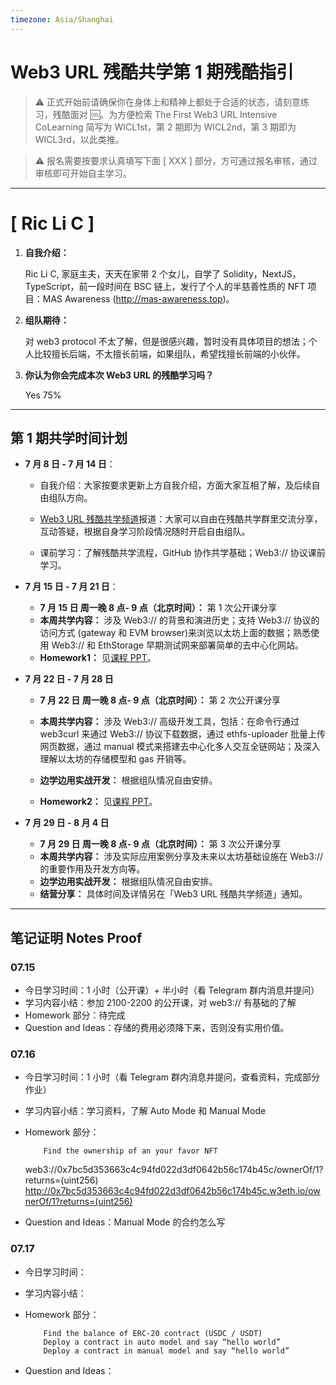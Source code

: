 ```yaml
---
timezone: Asia/Shanghai
---
```


# Web3 URL 残酷共学第 1 期残酷指引

> ⚠️ 正式开始前请确保你在身体上和精神上都处于合适的状态，请刻意练习，残酷面对 🆒。为方便检索 The First Web3 URL Intensive CoLearning 简写为 WICL1st，第 2 期即为 WICL2nd，第 3 期即为 WICL3rd，以此类推。

> ⚠️ 报名需要按要求认真填写下面 [ XXX ] 部分，方可通过报名审核，通过审核即可开始自主学习。

---

# [ Ric Li C ]

1. **自我介绍：**

    Ric Li C, 家庭主夫，天天在家带 2 个女儿，自学了 Solidity，NextJS，TypeScript，前一段时间在 BSC 链上，发行了个人的半慈善性质的 NFT 项目：MAS Awareness (http://mas-awareness.top)。

2. **组队期待：**

    对 web3 protocol 不太了解，但是很感兴趣，暂时没有具体项目的想法；个人比较擅长后端，不太擅长前端，如果组队，希望找擅长前端的小伙伴。

3. **你认为你会完成本次 Web3 URL 的残酷学习吗？**

    Yes 75%

---

## 第 1 期共学时间计划

-   **7 月 8 日 - 7 月 14 日**：

    -   自我介绍：大家按要求更新上方自我介绍，方面大家互相了解，及后续自由组队方向。

    -   [Web3 URL 残酷共学频道](https://t.me/LXDAO/8748)报道：大家可以自由在残酷共学群里交流分享，互动答疑，根据自身学习阶段情况随时开启自由组队。

    -   课前学习：了解残酷共学流程，GitHub 协作共学基础；Web3:// 协议课前学习。

-   **7 月 15 日 - 7 月 21 日**：

    -   **7 月 15 日 周一晚 8 点- 9 点（北京时间）：** 第 1 次公开课分享
    -   **本周共学内容：** 涉及 Web3:// 的背景和演进历史；支持 Web3:// 协议的访问方式 (gateway 和 EVM browser)来浏览以太坊上面的数据；熟悉使用 Web3:// 和 EthStorage 早期测试网来部署简单的去中心化网站。
    -   **Homework1：** 见[课程 PPT](https://docs.google.com/presentation/d/1egJUKJrjC9wjkmOF9sLBkTSwHpd6hl8FXkWehPW7kFk/edit#slide=id.g1754f50a55c_0_11)。

-   **7 月 22 日 - 7 月 28 日**

    -   **7 月 22 日 周一晚 8 点- 9 点（北京时间）：** 第 2 次公开课分享

    -   **本周共学内容：** 涉及 Web3:// 高级开发工具，包括：在命令行通过 web3curl 来通过 Web3:// 协议下载数据，通过 ethfs-uploader 批量上传网页数据，通过 manual 模式来搭建去中心化多人交互全链网站；及深入理解以太坊的存储模型和 gas 开销等。
    -   **边学边用实战开发：** 根据组队情况自由安排。
    -   **Homework2：** 见[课程 PPT](https://docs.google.com/presentation/d/1egJUKJrjC9wjkmOF9sLBkTSwHpd6hl8FXkWehPW7kFk/edit#slide=id.g1754f50a55c_0_11)。

-   **7 月 29 日 - 8 月 4 日**
    -   **7 月 29 日 周一晚 8 点- 9 点（北京时间）：** 第 3 次公开课分享
    -   **本周共学内容：** 涉及实际应用案例分享及未来以太坊基础设施在 Web3:// 的重要作用及开发方向等。
    -   **边学边用实战开发：** 根据组队情况自由安排。
    -   **结营分享：** 具体时间及详情另在「Web3 URL 残酷共学频道」通知。

---

## 笔记证明 Notes Proof

<!-- Content_START -->

### 07.15

-   今日学习时间：1 小时（公开课）+ 半小时（看 Telegram 群内消息并提问）
-   学习内容小结：参加 2100-2200 的公开课，对 web3:// 有基础的了解
-   Homework 部分：待完成
-   Question and Ideas：存储的费用必须降下来，否则没有实用价值。

### 07.16

-   今日学习时间：1 小时（看 Telegram 群内消息并提问，查看资料，完成部分作业）
-   学习内容小结：学习资料，了解 Auto Mode 和 Manual Mode
-   Homework 部分：

            Find the ownership of an your favor NFT

    web3://0x7bc5d353663c4c94fd022d3df0642b56c174b45c/ownerOf/1?returns=(uint256)
    http://0x7bc5d353663c4c94fd022d3df0642b56c174b45c.w3eth.io/ownerOf/1?returns=(uint256)

-   Question and Ideas：Manual Mode 的合约怎么写

### 07.17

-   今日学习时间：
-   学习内容小结：
-   Homework 部分：

            Find the balance of ERC-20 contract (USDC / USDT)
            Deploy a contract in auto model and say “hello world”
            Deploy a contract in manual model and say “hello world”

-   Question and Ideas：

<!-- Content_END -->
